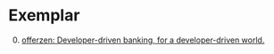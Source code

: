 # Exemplar

0. [offerzen: Developer-driven banking, for a developer-driven world.](https://www.offerzen.com/community/investec/)

